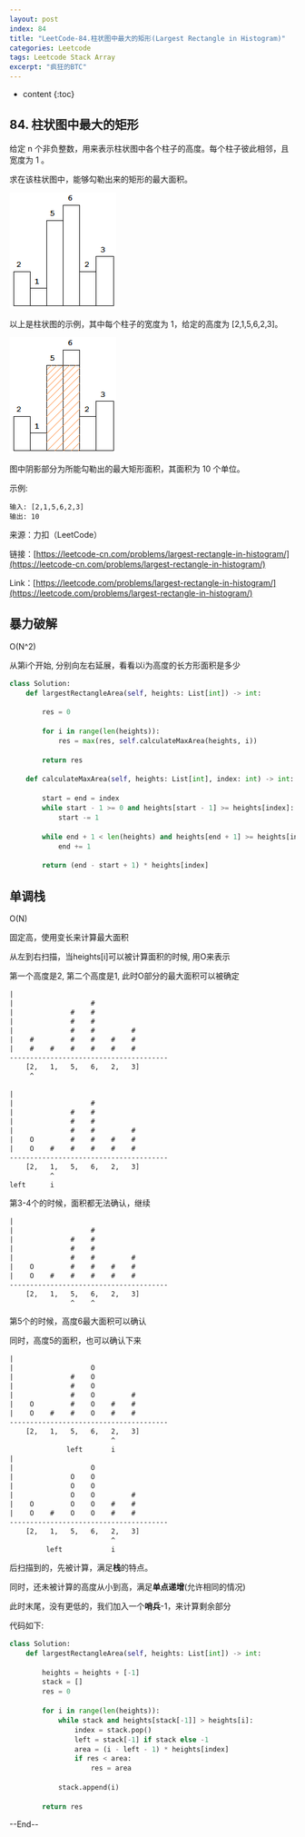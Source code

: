```yaml
---
layout: post
index: 84
title: "LeetCode-84.柱状图中最大的矩形(Largest Rectangle in Histogram)"
categories: Leetcode
tags: Leetcode Stack Array
excerpt: "疯狂的BTC"
---
```


* content
{:toc}

## 84. 柱状图中最大的矩形

给定 n 个非负整数，用来表示柱状图中各个柱子的高度。每个柱子彼此相邻，且宽度为 1 。

求在该柱状图中，能够勾勒出来的矩形的最大面积。

![图片说明](./images/leetcode-algorithm-84-1.png)

以上是柱状图的示例，其中每个柱子的宽度为 1，给定的高度为 [2,1,5,6,2,3]。

![图片说明](./images/leetcode-algorithm-84-2.png)

图中阴影部分为所能勾勒出的最大矩形面积，其面积为 10 个单位。

示例:

```
输入: [2,1,5,6,2,3]
输出: 10
```

来源：力扣（LeetCode）

链接：[https://leetcode-cn.com/problems/largest-rectangle-in-histogram/](https://leetcode-cn.com/problems/largest-rectangle-in-histogram/)

Link：[https://leetcode.com/problems/largest-rectangle-in-histogram/](https://leetcode.com/problems/largest-rectangle-in-histogram/)

## 暴力破解

O(N^2)

从第i个开始, 分别向左右延展，看看以i为高度的长方形面积是多少

```python
class Solution:
    def largestRectangleArea(self, heights: List[int]) -> int:
        
        res = 0
        
        for i in range(len(heights)):
            res = max(res, self.calculateMaxArea(heights, i))
            
        return res
        
    def calculateMaxArea(self, heights: List[int], index: int) -> int:
        
        start = end = index
        while start - 1 >= 0 and heights[start - 1] >= heights[index]:
            start -= 1
            
        while end + 1 < len(heights) and heights[end + 1] >= heights[index]:
            end += 1
            
        return (end - start + 1) * heights[index]
```

## 单调栈

O(N)

固定高，使用变长来计算最大面积

从左到右扫描，当heights[i]可以被计算面积的时候, 用O来表示

第一个高度是2, 第二个高度是1, 此时O部分的最大面积可以被确定

```
|
|                   #
|              #    #
|              #    #
|              #    #         #
|    #         #    #    #    #
|    #    #    #    #    #    #  
---------------------------------------
    [2,   1,   5,   6,   2,   3]
     ^

|
|                   #
|              #    #
|              #    #
|              #    #         #
|    O         #    #    #    #
|    O    #    #    #    #    #  
---------------------------------------
    [2,   1,   5,   6,   2,   3]
          ^
left      i
```

第3-4个的时候，面积都无法确认，继续

```
|
|                   #
|              #    #
|              #    #
|              #    #         #
|    O         #    #    #    #
|    O    #    #    #    #    #  
---------------------------------------
    [2,   1,   5,   6,   2,   3]
               ^    ^
```

第5个的时候，高度6最大面积可以确认

同时，高度5的面积，也可以确认下来

```
|
|                   O
|              #    O
|              #    O
|              #    O         #
|    O         #    O    #    #
|    O    #    #    O    #    #  
---------------------------------------
    [2,   1,   5,   6,   2,   3]
                         ^
              left       i
|
|                   O
|              O    O
|              O    O
|              O    O         #
|    O         O    O    #    #
|    O    #    O    O    #    #  
---------------------------------------
    [2,   1,   5,   6,   2,   3]
                         ^
         left            i
```

后扫描到的，先被计算，满足**栈**的特点。

同时，还未被计算的高度从小到高，满足**单点递增**(允许相同的情况)

此时末尾，没有更低的，我们加入一个**哨兵**-1，来计算剩余部分

代码如下:

```python
class Solution:
    def largestRectangleArea(self, heights: List[int]) -> int:
        
        heights = heights + [-1]
        stack = []
        res = 0
        
        for i in range(len(heights)):
            while stack and heights[stack[-1]] > heights[i]:
                index = stack.pop()
                left = stack[-1] if stack else -1
                area = (i - left - 1) * heights[index]
                if res < area:
                    res = area
            
            stack.append(i)
            
        return res
```

--End--
